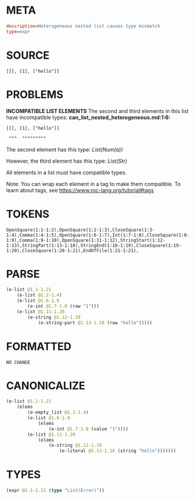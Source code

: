 # META
~~~ini
description=Heterogeneous nested list causes type mismatch
type=expr
~~~
# SOURCE
~~~roc
[[], [1], ["hello"]]
~~~
# PROBLEMS
**INCOMPATIBLE LIST ELEMENTS**
The second and third elements in this list have incompatible types:
**can_list_nested_heterogeneous.md:1:6:**
```roc
[[], [1], ["hello"]]
```
     ^^^  ^^^^^^^^^

The second element has this type:
    _List(Num(a))_

However, the third element has this type:
    _List(Str)_

All elements in a list must have compatible types.

Note: You can wrap each element in a tag to make them compatible.
To learn about tags, see <https://www.roc-lang.org/tutorial#tags>

# TOKENS
~~~zig
OpenSquare(1:1-1:2),OpenSquare(1:2-1:3),CloseSquare(1:3-1:4),Comma(1:4-1:5),OpenSquare(1:6-1:7),Int(1:7-1:8),CloseSquare(1:8-1:9),Comma(1:9-1:10),OpenSquare(1:11-1:12),StringStart(1:12-1:13),StringPart(1:13-1:18),StringEnd(1:18-1:19),CloseSquare(1:19-1:20),CloseSquare(1:20-1:21),EndOfFile(1:21-1:21),
~~~
# PARSE
~~~clojure
(e-list @1.1-1.21
	(e-list @1.2-1.4)
	(e-list @1.6-1.9
		(e-int @1.7-1.8 (raw "1")))
	(e-list @1.11-1.20
		(e-string @1.12-1.19
			(e-string-part @1.13-1.18 (raw "hello")))))
~~~
# FORMATTED
~~~roc
NO CHANGE
~~~
# CANONICALIZE
~~~clojure
(e-list @1.1-1.21
	(elems
		(e-empty_list @1.2-1.4)
		(e-list @1.6-1.9
			(elems
				(e-int @1.7-1.8 (value "1"))))
		(e-list @1.11-1.20
			(elems
				(e-string @1.12-1.19
					(e-literal @1.13-1.18 (string "hello")))))))
~~~
# TYPES
~~~clojure
(expr @1.1-1.21 (type "List(Error)"))
~~~

